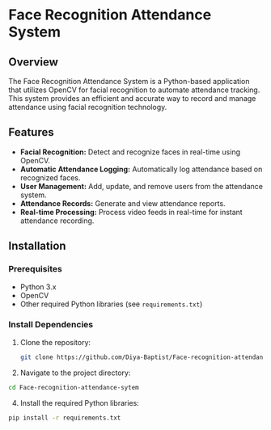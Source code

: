 # Face Recognition Attendance System

## Overview

The Face Recognition Attendance System is a Python-based application that utilizes OpenCV for facial recognition to automate attendance tracking. This system provides an efficient and accurate way to record and manage attendance using facial recognition technology.

## Features

- **Facial Recognition:** Detect and recognize faces in real-time using OpenCV.
- **Automatic Attendance Logging:** Automatically log attendance based on recognized faces.
- **User Management:** Add, update, and remove users from the attendance system.
- **Attendance Records:** Generate and view attendance reports.
- **Real-time Processing:** Process video feeds in real-time for instant attendance recording.

## Installation

### Prerequisites

- Python 3.x
- OpenCV
- Other required Python libraries (see `requirements.txt`)

### Install Dependencies

1. Clone the repository:

   ```bash
   git clone https://github.com/Diya-Baptist/Face-recognition-attendance-sytem.git
   ```
2. Navigate to the project directory:

```bash
cd Face-recognition-attendance-sytem
```
4. Install the required Python libraries:

```bash
pip install -r requirements.txt
```
